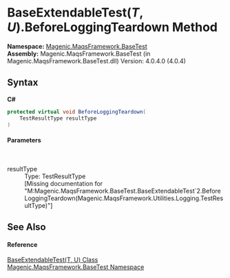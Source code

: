 # BaseExtendableTest(*T*, *U*).BeforeLoggingTeardown Method 
 

**Namespace:**&nbsp;<a href="#/MAQS_4/BaseTest_AUTOGENERATED/Magenic-MaqsFramework-BaseTest_Namespace">Magenic.MaqsFramework.BaseTest</a><br />**Assembly:**&nbsp;Magenic.MaqsFramework.BaseTest (in Magenic.MaqsFramework.BaseTest.dll) Version: 4.0.4.0 (4.0.4)

## Syntax

**C#**<br />
``` C#
protected virtual void BeforeLoggingTeardown(
	TestResultType resultType
)
```


#### Parameters
&nbsp;<dl><dt>resultType</dt><dd>Type: TestResultType<br />\[Missing <param name="resultType"/> documentation for "M:Magenic.MaqsFramework.BaseTest.BaseExtendableTest`2.BeforeLoggingTeardown(Magenic.MaqsFramework.Utilities.Logging.TestResultType)"\]</dd></dl>

## See Also


#### Reference
<a href="#/MAQS_4/BaseTest_AUTOGENERATED/BaseExtendableTest('T',_'U')_Class">BaseExtendableTest(T, U) Class</a><br /><a href="#/MAQS_4/BaseTest_AUTOGENERATED/Magenic-MaqsFramework-BaseTest_Namespace">Magenic.MaqsFramework.BaseTest Namespace</a><br />